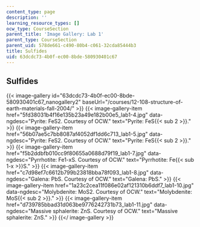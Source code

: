 ```yaml
---
content_type: page
description: ''
learning_resource_types: []
ocw_type: CourseSection
parent_title: 'Image Gallery: Lab 1'
parent_type: CourseSection
parent_uid: 578de661-c490-80b4-c061-32cda85444b3
title: Sulfides
uid: 63dcdc73-4b0f-ec00-8bde-580930401c67
---
```


Sulfides
--------
{{< image-gallery id="63dcdc73-4b0f-ec00-8bde-580930401c67_nanogallery2" baseUrl="/courses/12-108-structure-of-earth-materials-fall-2004/" >}}
{{< image-gallery-item href="5fd38031b4f16e135b23a49e182b00e5_lab1-4.jpg" data-ngdesc="Pyrite: FeS2. Courtesy of OCW." text="Pyrite: FeS{{< sub 2 >}}." >}}
{{< image-gallery-item href="56b07ae5c7bb8087af4052df1dd6c713_lab1-5.jpg" data-ngdesc="Pyrite: FeS2. Courtesy of OCW." text="Pyrite: FeS{{< sub 2 >}}." >}}
{{< image-gallery-item href="f5b2ddbfb010cc9f80655a0688d79f19_lab1-7.jpg" data-ngdesc="Pyrrhotite: Fe1-xS. Courtesy of OCW." text="Pyrrhotite: Fe{{< sub 1-x >}}S." >}}
{{< image-gallery-item href="c7d98ef7c6612b799b23818bba78f093_lab1-8.jpg" data-ngdesc="Galena: PbS. Courtesy of OCW." text="Galena: PbS." >}}
{{< image-gallery-item href="1a23c2cea11f086e02af121310b6ddf7_lab1-10.jpg" data-ngdesc="Molybdenite: MoS2. Courtesy of OCW." text="Molybdenite: MoS{{< sub 2 >}}." >}}
{{< image-gallery-item href="d739785bbad31d063be9776242731b73_lab1-11.jpg" data-ngdesc="Massive sphalerite: ZnS. Courtesy of OCW." text="Massive sphalerite: ZnS." >}}
{{</ image-gallery >}}